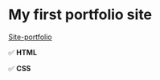 # My first portfolio site

[Site-portfolio](https://n3ruat1k.github.io/site-portfolio/)

:white_check_mark: **HTML**

:white_check_mark: **CSS**
